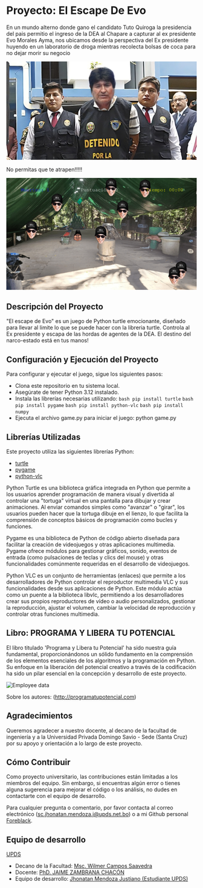 # Proyecto: El Escape De Evo
En un mundo alterno donde gano el candidato Tuto Quiroga la presidencia del pais permitio el ingreso de la DEA al Chapare a capturar al ex presidente Evo Morales Ayma, nos ubicamos desde la perspectiva del Ex presidente huyendo en un laboratorio de droga mientras recolecta bolsas de coca para no dejar morir su negocio

![Employee data](resources/background.jpeg)

No permitas que te atrapen!!!!!

![Employee data](resources/Juego.PNG)
## Descripción del Proyecto

"El escape de Evo" es un juego de Python turtle emocionante, diseñado para llevar al limite lo que se puede hacer con la libreria turtle. Controla al Ex presidente y escapa de las hordas de agentes de la DEA. El destino del narco-estado está en tus manos!

## Configuración y Ejecución del Proyecto

Para configurar y ejecutar el juego, sigue los siguientes pasos:

- Clona este repositorio en tu sistema local.
- Asegúrate de tener Python 3.12 instalado.
- Instala las librerías necesarias utilizando:
 ``` bash pip install turtle ```  ``` bash pip install pygame ```  ``` bash pip install python-vlc ```  ``` bash pip install numpy ```
- Ejecuta el archivo game.py para iniciar el juego: python game.py
## Librerías Utilizadas

Este proyecto utiliza las siguientes librerías Python:
- [turtle](https://docs.python.org/3/library/turtle.html)
- [pygame](https://www.pygame.org/)
- [python-vlc](https://pypi.org/project/python-vlc/)

Python Turtle es una biblioteca gráfica integrada en Python que permite a los usuarios aprender programación de manera visual y divertida al controlar una "tortuga" virtual en una pantalla para dibujar y crear animaciones. Al enviar comandos simples como "avanzar" o "girar", los usuarios pueden hacer que la tortuga dibuje en el lienzo, lo que facilita la comprensión de conceptos básicos de programación como bucles y funciones. 

Pygame es una biblioteca de Python de código abierto diseñada para facilitar la creación de videojuegos y otras aplicaciones multimedia. Pygame ofrece módulos para gestionar gráficos, sonido, eventos de entrada (como pulsaciones de teclas y clics del mouse) y otras funcionalidades comúnmente requeridas en el desarrollo de videojuegos.

Python VLC es un conjunto de herramientas (enlaces) que permite a los desarrolladores de Python controlar el reproductor multimedia VLC y sus funcionalidades desde sus aplicaciones de Python. Este módulo actúa como un puente a la biblioteca libvlc, permitiendo a los desarrolladores crear sus propios reproductores de vídeo o audio personalizados, gestionar la reproducción, ajustar el volumen, cambiar la velocidad de reproducción y controlar otras funciones multimedia. 

## Libro: PROGRAMA Y LIBERA TU POTENCIAL
El libro titulado 'Programa y Libera tu Potencial' ha sido nuestra guía fundamental, proporcionándonos un sólido fundamento en la comprensión de los elementos esenciales de los algoritmos y la programación en Python. Su enfoque en la liberación del potencial creativo a través de la codificación ha sido un pilar esencial en la concepción y desarrollo de este proyecto.

![Employee data](resources/book.jpg)

Sobre los autores:
(http://programatupotencial.com)
## Agradecimientos

Queremos agradecer a nuestro docente, al decano de la facultad de ingeniería y a la Universidad Privada Domingo Savio - Sede (Santa Cruz) por su apoyo y orientación a lo largo de este proyecto.
## Cómo Contribuir
Como proyecto universitario, las contribuciones están limitadas a los miembros del equipo. Sin embargo, si encuentras algún error o tienes alguna sugerencia para mejorar el código o los análisis, no dudes en contactarte con el equipo de desarrollo.

Para cualquier pregunta o comentario, por favor contacta al correo electrónico (sc.jhonatan.mendoza.j@upds.net.bo) o a mi Github personal [Foreblack](https://github.com/ForeBlack-coder).

## Equipo de desarrollo
[UPDS](https://www.facebook.com/UPDS.bo)
- Decano de la Facultad: 
[Msc. Wilmer Campos Saavedra](https://www.facebook.com/wilmercampos1)
- Docente: 
[PhD.  JAIME ZAMBRANA CHACÓN](https://facebook.com/zambranachaconjaime)
- Equipo de desarrollo: 
[Jhonatan Mendoza Justiano (Estudiante UPDS)](https://www.facebook.com/jhonatan.mendozajustiniano?mibextid=2JQ9oc) 
